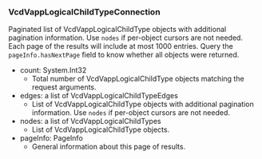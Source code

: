### VcdVappLogicalChildTypeConnection
Paginated list of VcdVappLogicalChildType objects with additional pagination information. Use `nodes` if per-object cursors are not needed. Each page of the results will include at most 1000 entries. Query the `pageInfo.hasNextPage` field to know whether all objects were returned.

- count: System.Int32
  - Total number of VcdVappLogicalChildType objects matching the request arguments.
- edges: a list of VcdVappLogicalChildTypeEdges
  - List of VcdVappLogicalChildType objects with additional pagination information. Use `nodes` if per-object cursors are not needed.
- nodes: a list of VcdVappLogicalChildTypes
  - List of VcdVappLogicalChildType objects.
- pageInfo: PageInfo
  - General information about this page of results.
